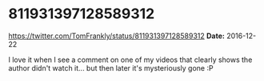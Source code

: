 # 811931397128589312
https://twitter.com/TomFrankly/status/811931397128589312
**Date:** 2016-12-22

I love it when I see a comment on one of my videos that clearly shows the author didn't watch it... but then later it's mysteriously gone :P
